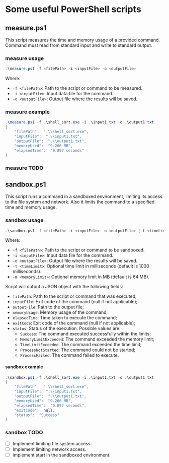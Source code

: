 # Some useful PowerShell scripts

## measure.ps1

This script measures the time and memory usage of a provided command. Command must read from standard input and write to standard output.

### measure usage

```powershell
.\measure.ps1 -f <filePath> -i <inputFile> -o <outputFile>
```

Where:

- `-f <filePath>`: Path to the script or command to be measured.
- `-i <inputFile>`: Input data file for the command.
- `-o <outputFile>`: Output file where the results will be saved.

### measure example

```powershell
.\measure.ps1 -f .\shell_sort.exe -i .\input1.txt -o .\output1.txt
{
    "filePath":  ".\\shell_sort.exe",
    "inputFile":  ".\\input1.txt",
    "outputFile":  ".\\output1.txt",
    "memoryUsed":  "9.266 MB",
    "elapsedTime":  "0.897 seconds"
}
```

### measure TODO

## sandbox.ps1

This script runs a command in a sandboxed environment, limiting its access to the file system and network. Also it limits the command to a specified time and memory usage.

### sandbox usage

```powershell
.\sandbox.ps1 -f <filePath> -i <inputFile> -o <outputFile> [-t <timeLimit>] [-m <memoryLimit>]
```

Where:

- `-f <filePath>`: Path to the script or command to be sandboxed.
- `-i <inputFile>`: Input data file for the command.
- `-o <outputFile>`: Output file where the results will be saved.
- `-t <timeLimit>`: Optional time limit in milliseconds (default is 1000 milliseconds).
- `-m <memoryLimit>`: Optional memory limit in MB (default is 64 MB).

Script will output a JSON object with the following fields:

- `filePath`: Path to the script or command that was executed;
- `inputFile`: Exit code of the command (null if not applicable);
- `outputFile`: Path to the output file;
- `memoryUsage`: Memory usage of the command;
- `elapsedTime`: Time taken to execute the command;
- `exitCode`: Exit code of the command (null if not applicable);
- `status`: Status of the execution. Possible values are:
  - `Success`: The command executed successfully within the limits;
  - `MemoryLimitExceeded`: The command exceeded the memory limit;
  - `TimeLimitExceeded`: The command exceeded the time limit;
  - `ProcessNotStarted`: The command could not be started;
  - `ProcessFailed`: The command failed to execute.

#### sandbox example

```powershell
.\sandbox.ps1 -f .\shell_sort.exe -i .\input1.txt -o .\output1.txt
{
    "filePath":  ".\\shell_sort.exe",
    "inputFile":  ".\\input1.txt",
    "outputFile":  ".\\output1.txt",
    "memoryUsed":  "9.266 MB",
    "elapsedTime":  "0.897 seconds",
    "exitCode":  null,
    "status":  "Success"
}
```

### sandbox TODO

- [ ] Implement limiting file system access.
- [ ] Implement limiting network access.
- [ ] implement start in the sandboxed environment.
